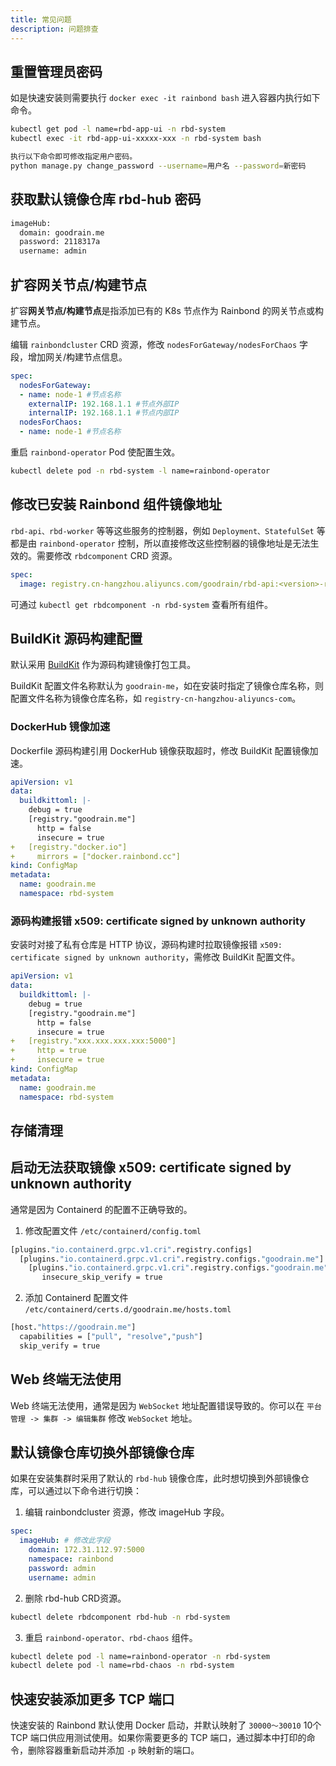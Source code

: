 ```yaml
---
title: 常见问题
description: 问题排查
---
```


## 重置管理员密码

如是快速安装则需要执行 `docker exec -it rainbond bash` 进入容器内执行如下命令。

```bash
kubectl get pod -l name=rbd-app-ui -n rbd-system
kubectl exec -it rbd-app-ui-xxxxx-xxx -n rbd-system bash

执行以下命令即可修改指定用户密码。
python manage.py change_password --username=用户名 --password=新密码
```

## 获取默认镜像仓库 rbd-hub 密码

```bash title="kubectl get rainbondcluster -n rbd-system -o yaml|grep -A 3 imageHub"
imageHub:
  domain: goodrain.me
  password: 2118317a
  username: admin
```

## 扩容网关节点/构建节点

扩容**网关节点/构建节点**是指添加已有的 K8s 节点作为 Rainbond 的网关节点或构建节点。

编辑 `rainbondcluster` CRD 资源，修改 `nodesForGateway/nodesForChaos` 字段，增加网关/构建节点信息。

```yaml title="kubectl edit rainbondcluster -n rbd-system"
spec:
  nodesForGateway:
  - name: node-1 #节点名称
    externalIP: 192.168.1.1 #节点外部IP
    internalIP: 192.168.1.1 #节点内部IP
  nodesForChaos:
  - name: node-1 #节点名称
```

重启 `rainbond-operator` Pod 使配置生效。

```bash
kubectl delete pod -n rbd-system -l name=rainbond-operator
```

## 修改已安装 Rainbond 组件镜像地址

`rbd-api、rbd-worker` 等等这些服务的控制器，例如 `Deployment、StatefulSet` 等都是由 `rainbond-operator` 控制，所以直接修改这些控制器的镜像地址是无法生效的。需要修改 `rbdcomponent` CRD 资源。

```yaml title="kubectl edit rbdcomponent -n rbd-system rbd-api"
spec:
  image: registry.cn-hangzhou.aliyuncs.com/goodrain/rbd-api:<version>-release
```

可通过 `kubectl get rbdcomponent -n rbd-system` 查看所有组件。

## BuildKit 源码构建配置

默认采用 [BuildKit](https://github.com/moby/buildkit) 作为源码构建镜像打包工具。

BuildKit 配置文件名称默认为 `goodrain-me`，如在安装时指定了镜像仓库名称，则配置文件名称为镜像仓库名称，如 `registry-cn-hangzhou-aliyuncs-com`。

### DockerHub 镜像加速

Dockerfile 源码构建引用 DockerHub 镜像获取超时，修改 BuildKit 配置镜像加速。

```yaml title="kubectl edit cm goodrain-me -n rbd-system"
apiVersion: v1
data:
  buildkittoml: |-
    debug = true
    [registry."goodrain.me"]
      http = false
      insecure = true
+   [registry."docker.io"]
+     mirrors = ["docker.rainbond.cc"]
kind: ConfigMap
metadata:
  name: goodrain.me
  namespace: rbd-system
```

### 源码构建报错 x509: certificate signed by unknown authority

安装时对接了私有仓库是 HTTP 协议，源码构建时拉取镜像报错 `x509: certificate signed by unknown authority`，需修改 BuildKit 配置文件。

```yaml title="kubectl edit cm goodrain-me -n rbd-system"
apiVersion: v1
data:
  buildkittoml: |-
    debug = true
    [registry."goodrain.me"]
      http = false
      insecure = true
+   [registry."xxx.xxx.xxx.xxx:5000"]
+     http = true
+     insecure = true
kind: ConfigMap
metadata:
  name: goodrain.me
  namespace: rbd-system
```

## 存储清理

## 启动无法获取镜像 x509: certificate signed by unknown authority

通常是因为 Containerd 的配置不正确导致的。

1. 修改配置文件 `/etc/containerd/config.toml`

```bash
[plugins."io.containerd.grpc.v1.cri".registry.configs]
  [plugins."io.containerd.grpc.v1.cri".registry.configs."goodrain.me"]
    [plugins."io.containerd.grpc.v1.cri".registry.configs."goodrain.me".tls]
       insecure_skip_verify = true
```

2. 添加 Containerd 配置文件 `/etc/containerd/certs.d/goodrain.me/hosts.toml`

```bash
[host."https://goodrain.me"]
  capabilities = ["pull", "resolve","push"]
  skip_verify = true
```

## Web 终端无法使用

Web 终端无法使用，通常是因为 `WebSocket` 地址配置错误导致的。你可以在 `平台管理 -> 集群 -> 编辑集群` 修改 `WebSocket` 地址。

## 默认镜像仓库切换外部镜像仓库

如果在安装集群时采用了默认的 `rbd-hub` 镜像仓库，此时想切换到外部镜像仓库，可以通过以下命令进行切换：

1. 编辑 rainbondcluster 资源，修改 imageHub 字段。

```yaml title="kubectl edit rainbondcluster -n rbd-system"
spec:
  imageHub: # 修改此字段
    domain: 172.31.112.97:5000
    namespace: rainbond
    password: admin
    username: admin
```

2. 删除 rbd-hub CRD资源。

```bash
kubectl delete rbdcomponent rbd-hub -n rbd-system 
```

3. 重启 `rainbond-operator、rbd-chaos` 组件。

```bash
kubectl delete pod -l name=rainbond-operator -n rbd-system
kubectl delete pod -l name=rbd-chaos -n rbd-system
```

## 快速安装添加更多 TCP 端口

快速安装的 Rainbond 默认使用 Docker 启动，并默认映射了 `30000～30010` 10个 TCP 端口供应用测试使用。如果你需要更多的 TCP 端口，通过脚本中打印的命令，删除容器重新启动并添加 `-p` 映射新的端口。
